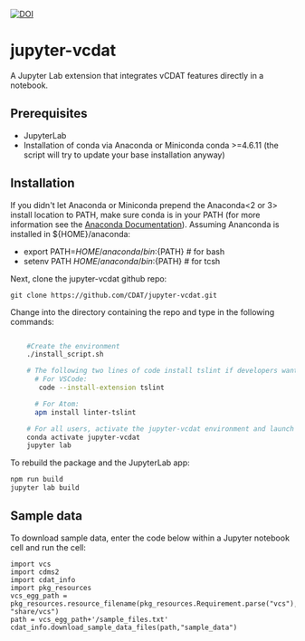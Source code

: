 [![DOI](https://zenodo.org/badge/147574270.svg)](https://zenodo.org/badge/latestdoi/147574270)

# jupyter-vcdat

A Jupyter Lab extension that integrates vCDAT features directly in a notebook.

## Prerequisites

- JupyterLab
- Installation of conda via Anaconda or Miniconda conda >=4.6.11 (the script
  will try to update your base installation anyway)

## Installation

If you didn't let Anaconda or Miniconda prepend the Anaconda<2 or 3> install location to PATH, make sure conda is in your PATH (for more information see the [Anaconda Documentation](https://docs.anaconda.com/anaconda/user-guide/faq/#installing-anaconda)). Assuming Ananconda is installed in ${HOME}/anaconda:
* export PATH=${HOME}/anaconda/bin:${PATH} # for bash
* setenv PATH ${HOME}/anaconda/bin:${PATH} # for tcsh

Next, clone the jupyter-vcdat github repo:

```
git clone https://github.com/CDAT/jupyter-vcdat.git
```

Change into the directory containing the repo and type in the following commands:

```bash

    #Create the environment
    ./install_script.sh

    # The following two lines of code install tslint if developers want to use it (optional):
      # For VSCode:
       code --install-extension tslint

      # For Atom:
      apm install linter-tslint

    # For all users, activate the jupyter-vcdat environment and launch the JupyterLab interface
    conda activate jupyter-vcdat
    jupyter lab

```

To rebuild the package and the JupyterLab app:

```bash
npm run build
jupyter lab build
```

## Sample data

To download sample data, enter the code below within a Jupyter notebook cell and run the cell:

```
import vcs
import cdms2
import cdat_info
import pkg_resources
vcs_egg_path = pkg_resources.resource_filename(pkg_resources.Requirement.parse("vcs"), "share/vcs")
path = vcs_egg_path+'/sample_files.txt'
cdat_info.download_sample_data_files(path,"sample_data")
```

